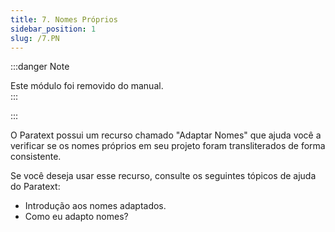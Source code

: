 ```yaml
---
title: 7. Nomes Próprios
sidebar_position: 1
slug: /7.PN
---
```




:::danger Note


Este módulo foi removido do manual.  
:::


:::


O Paratext possui um recurso chamado "Adaptar Nomes" que ajuda você a verificar se os nomes próprios em seu projeto foram transliterados de forma consistente.


Se você deseja usar esse recurso, consulte os seguintes tópicos de ajuda do Paratext:

- Introdução aos nomes adaptados.
- Como eu adapto nomes?
